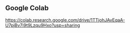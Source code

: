 ## Google Colab
https://colab.research.google.com/drive/1TTjohJAvEqaA-U7pjBv7i9t9Lzqu9Hxo?usp=sharing
